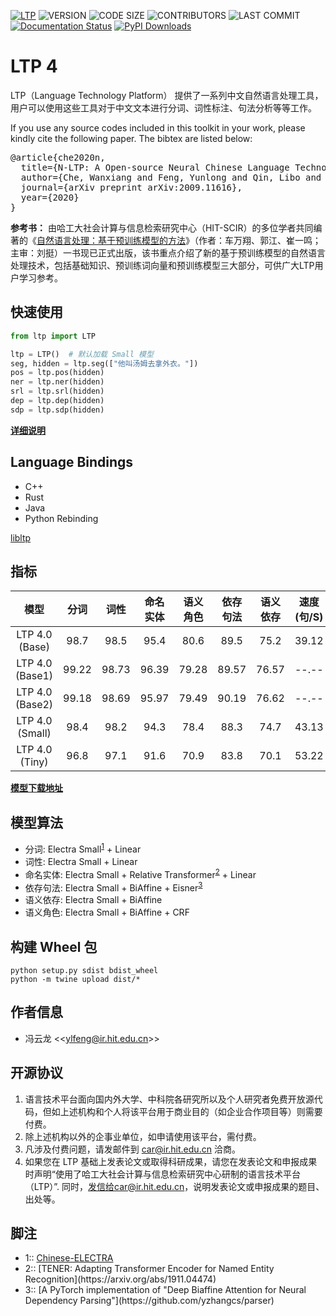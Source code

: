 [![LTP](https://img.shields.io/pypi/v/ltp?label=LTP4%20ALPHA)](https://pypi.org/project/ltp/)
![VERSION](https://img.shields.io/pypi/pyversions/ltp)
![CODE SIZE](https://img.shields.io/github/languages/code-size/HIT-SCIR/ltp)
![CONTRIBUTORS](https://img.shields.io/github/contributors/HIT-SCIR/ltp)
![LAST COMMIT](https://img.shields.io/github/last-commit/HIT-SCIR/ltp)
[![Documentation Status](https://readthedocs.org/projects/ltp/badge/?version=latest)](https://ltp.readthedocs.io/zh_CN/latest/?badge=latest)
[![PyPI Downloads](https://img.shields.io/pypi/dm/ltp)](https://pypi.python.org/pypi/ltp)

# LTP 4

LTP（Language Technology Platform） 提供了一系列中文自然语言处理工具，用户可以使用这些工具对于中文文本进行分词、词性标注、句法分析等等工作。

If you use any source codes included in this toolkit in your work, please kindly cite the following paper. The bibtex
are listed below:
<pre>
@article{che2020n,
  title={N-LTP: A Open-source Neural Chinese Language Technology Platform with Pretrained Models},
  author={Che, Wanxiang and Feng, Yunlong and Qin, Libo and Liu, Ting},
  journal={arXiv preprint arXiv:2009.11616},
  year={2020}
}
</pre>

**参考书：** 由哈工大社会计算与信息检索研究中心（HIT-SCIR）的多位学者共同编著的《[自然语言处理：基于预训练模型的方法](https://item.jd.com/13344628.html)》（作者：车万翔、郭江、崔一鸣；主审：刘挺）一书现已正式出版，该书重点介绍了新的基于预训练模型的自然语言处理技术，包括基础知识、预训练词向量和预训练模型三大部分，可供广大LTP用户学习参考。

## 快速使用

```python
from ltp import LTP

ltp = LTP()  # 默认加载 Small 模型
seg, hidden = ltp.seg(["他叫汤姆去拿外衣。"])
pos = ltp.pos(hidden)
ner = ltp.ner(hidden)
srl = ltp.srl(hidden)
dep = ltp.dep(hidden)
sdp = ltp.sdp(hidden)
```

**[详细说明](docs/quickstart.rst)**

## Language Bindings

+ C++
+ Rust
+ Java
+ Python Rebinding

[libltp](https://github.com/HIT-SCIR/libltp)

## 指标

|       模型       | 分词  | 词性  | 命名实体 | 语义角色 | 依存句法 | 语义依存 | 速度(句/S) |
| :--------------: | :---: | :---: | :------: | :------: | :------: | :------: | :--------: |
| LTP 4.0 (Base)   | 98.7  | 98.5  |   95.4   |   80.6   |   89.5   |   75.2   |   39.12    |
| LTP 4.0 (Base1)  | 99.22 | 98.73 |  96.39   |  79.28   |  89.57   |  76.57   |   --.--    |
| LTP 4.0 (Base2)  | 99.18 | 98.69 |  95.97   |  79.49   |  90.19   |  76.62   |   --.--    |
| LTP 4.0 (Small)  | 98.4  | 98.2  |   94.3   |   78.4   |   88.3   |   74.7   |   43.13    |
|  LTP 4.0 (Tiny)  | 96.8  | 97.1  |   91.6   |   70.9   |   83.8   |   70.1   |   53.22    |

**[模型下载地址](MODELS.md)**

## 模型算法

+ 分词: Electra Small<sup>[1](#RELTRANS)</sup> + Linear
+ 词性: Electra Small + Linear
+ 命名实体: Electra Small + Relative Transformer<sup>[2](#RELTRANS)</sup> + Linear
+ 依存句法: Electra Small + BiAffine + Eisner<sup>[3](#Eisner)</sup>
+ 语义依存: Electra Small + BiAffine
+ 语义角色: Electra Small + BiAffine + CRF

## 构建 Wheel 包

```shell script
python setup.py sdist bdist_wheel
python -m twine upload dist/*
```

## 作者信息

+ 冯云龙 <<[ylfeng@ir.hit.edu.cn](mailto:ylfeng@ir.hit.edu.cn)>>

## 开源协议

1. 语言技术平台面向国内外大学、中科院各研究所以及个人研究者免费开放源代码，但如上述机构和个人将该平台用于商业目的（如企业合作项目等）则需要付费。
2. 除上述机构以外的企事业单位，如申请使用该平台，需付费。
3. 凡涉及付费问题，请发邮件到 car@ir.hit.edu.cn 洽商。
4. 如果您在 LTP 基础上发表论文或取得科研成果，请您在发表论文和申报成果时声明“使用了哈工大社会计算与信息检索研究中心研制的语言技术平台（LTP）”.
   同时，发信给car@ir.hit.edu.cn，说明发表论文或申报成果的题目、出处等。

## 脚注

+ <a name="RELTRANS">1</a>:: [Chinese-ELECTRA](https://github.com/ymcui/Chinese-ELECTRA)
+ <a name="RELTRANS">
  2</a>:: [TENER: Adapting Transformer Encoder for Named Entity Recognition](https://arxiv.org/abs/1911.04474)
+ <a name="Eisner">
  3</a>:: [A PyTorch implementation of "Deep Biaffine Attention for Neural Dependency Parsing"](https://github.com/yzhangcs/parser)
